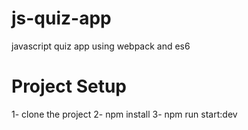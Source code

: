 # js-quiz-app
javascript quiz app using webpack and es6

# Project Setup
1- clone the project 
2- npm install
3- npm run start:dev
